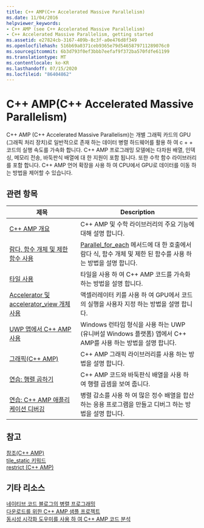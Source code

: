 ```yaml
---
title: C++ AMP(C++ Accelerated Massive Parallelism)
ms.date: 11/04/2016
helpviewer_keywords:
- C++ AMP (see C++ Accelerated Massive Parallelism)
- C++ Accelerated Massive Parallelism, getting started
ms.assetid: e27824cb-3167-409b-8c3f-a0e476d8f349
ms.openlocfilehash: 516b69a0371ceb9365e79d5465879711289076c0
ms.sourcegitcommit: 6b3d793f0ef3bbb7eefaf9f372ba570fdfe61199
ms.translationtype: MT
ms.contentlocale: ko-KR
ms.lasthandoff: 07/15/2020
ms.locfileid: "86404862"
---
```

# <a name="c-amp-c-accelerated-massive-parallelism"></a>C++ AMP(C++ Accelerated Massive Parallelism)

C++ AMP (C++ Accelerated Massive Parallelism)는 개별 그래픽 카드의 GPU (그래픽 처리 장치)로 일반적으로 존재 하는 데이터 병렬 하드웨어를 활용 하 여 c + + 코드의 실행 속도를 가속화 합니다. C++ AMP 프로그래밍 모델에는 다차원 배열, 인덱싱, 메모리 전송, 바둑판식 배열에 대 한 지원이 포함 됩니다. 또한 수학 함수 라이브러리를 포함 합니다. C++ AMP 언어 확장을 사용 하 여 CPU에서 GPU로 데이터를 이동 하는 방법을 제어할 수 있습니다.

## <a name="related-topics"></a>관련 항목

|제목|Description|
|-----------|-----------------|
|[C++ AMP 개요](../../parallel/amp/cpp-amp-overview.md)|C++ AMP 및 수학 라이브러리의 주요 기능에 대해 설명 합니다.|
|[람다, 함수 개체 및 제한 함수 사용](../../parallel/amp/using-lambdas-function-objects-and-restricted-functions.md)|[Parallel_for_each](reference/concurrency-namespace-functions-amp.md#parallel_for_each) 메서드에 대 한 호출에서 람다 식, 함수 개체 및 제한 된 함수를 사용 하는 방법을 설명 합니다.|
|[타일 사용](../../parallel/amp/using-tiles.md)|타일을 사용 하 여 C++ AMP 코드를 가속화 하는 방법을 설명 합니다.|
|[Accelerator 및 accelerator_view 개체 사용](../../parallel/amp/using-accelerator-and-accelerator-view-objects.md)|액셀러레이터 키를 사용 하 여 GPU에서 코드의 실행을 사용자 지정 하는 방법을 설명 합니다.|
|[UWP 앱에서 C++ AMP 사용](../../parallel/amp/using-cpp-amp-in-windows-store-apps.md)|Windows 런타임 형식을 사용 하는 UWP (유니버설 Windows 플랫폼) 앱에서 C++ AMP를 사용 하는 방법을 설명 합니다.|
|[그래픽(C++ AMP)](../../parallel/amp/graphics-cpp-amp.md)|C++ AMP 그래픽 라이브러리를 사용 하는 방법을 설명 합니다.|
|[연습: 행렬 곱하기](../../parallel/amp/walkthrough-matrix-multiplication.md)|C++ AMP 코드와 바둑판식 배열을 사용 하 여 행렬 곱셈을 보여 줍니다.|
|[연습: C++ AMP 애플리케이션 디버깅](../../parallel/amp/walkthrough-debugging-a-cpp-amp-application.md)|병렬 감소를 사용 하 여 많은 정수 배열을 합산 하는 응용 프로그램을 만들고 디버그 하는 방법을 설명 합니다.|

## <a name="reference"></a>참고

[참조(C++ AMP)](../../parallel/amp/reference/reference-cpp-amp.md)<br/>
[tile_static 키워드](../../cpp/tile-static-keyword.md)<br/>
[restrict (C++ AMP)](../../cpp/restrict-cpp-amp.md)

## <a name="other-resources"></a>기타 리소스

[네이티브 코드 블로그의 병렬 프로그래밍](https://go.microsoft.com/fwlink/p/?linkid=238472)<br/>
[다운로드를 위한 C++ AMP 샘플 프로젝트](https://go.microsoft.com/fwlink/p/?linkid=248508)<br/>
[동시성 시각화 도우미를 사용 하 여 C++ AMP 코드 분석](/archive/blogs/nativeconcurrency/analyzing-c-amp-code-with-the-concurrency-visualizer)

